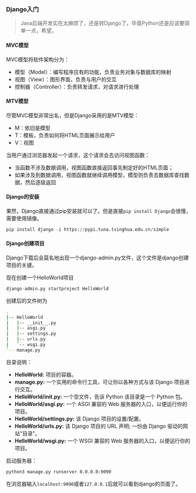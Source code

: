 ### **Django入门**

> Java后端开发实在太麻烦了，还是转Django了，毕竟Python还是应该要简单一点，希望。

#### MVC**模型**

MVC模型将软件架构分为：

* 模型（Model）：编写程序应有的功能，负责业务对象与数据库的映射
* 视图（View）：图形界面，负责与用户的交互
* 控制器（Controller）：负责转发请求，对请求进行处理

#### **MTV模型**

尽管MVC模型非常出名，但是Django采用的是MTV模型：

* M：依旧是模型
* T：模板，负责如何将HTML页面展示给用户
* V：视图

当用户通过浏览器发起一个请求，这个请求会去访问视图函数：

* 当函数不涉及数据调用，视图函数直接返回事先制定好的HTML页面；
* 如果涉及到数据调用，视图函数就继续调用模型，模型则负责去数据库查找数据，然后逐级返回

#### **Django的安装**

果然，Django直接通过pip安装就可以了。但是直接`pip install Django`会很慢，需要使用镜像。

```python
pip install django -i https://pypi.tuna.tsinghua.edu.cn/simple
```

#### **Django创建项目**

Django下载后会莫名地出现一个django-admin.py文件，这个文件是django创建项目的关键。

现在创建一个HelloWorld项目

```python
django-admin.py startproject HelloWorld
```

创建后的文件树为

```bash
.
|-- HelloWorld
|   |-- __init__.py
|   |-- asgi.py
|   |-- settings.py
|   |-- urls.py
|   `-- wsgi.py
`-- manage.py
```

目录说明：

- **HelloWorld:** 项目的容器。
- **manage.py:** 一个实用的命令行工具，可让你以各种方式与该 Django 项目进行交互。
- **HelloWorld/__init__.py:** 一个空文件，告诉 Python 该目录是一个 Python 包。
- **HelloWorld/asgi.py:** 一个 ASGI 兼容的 Web 服务器的入口，以便运行你的项目。
- **HelloWorld/settings.py:** 该 Django 项目的设置/配置。
- **HelloWorld/urls.py:** 该 Django 项目的 URL 声明; 一份由 Django 驱动的网站"目录"。
- **HelloWorld/wsgi.py:** 一个 WSGI 兼容的 Web 服务器的入口，以便运行你的项目。

启动服务器：

```bash
python3 manage.py runserver 0.0.0.0:9090
```

在浏览器输入`localhost:9090`或者`127.0.0.1`后就可以看到django的页面了。